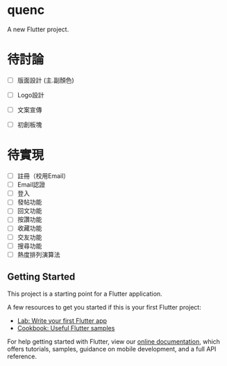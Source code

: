 # quenc

A new Flutter project.

# 待討論
- [ ] 版面設計 (主.副顏色) 
- [ ] Logo設計
- [ ] 文案宣傳 
- [ ] 初創板塊


# 待實現
- [ ] 註冊（校用Email）
- [ ] Email認證 
- [ ] 登入 
- [ ] 發帖功能
- [ ] 回文功能
- [ ] 按讚功能
- [ ] 收藏功能
- [ ] 交友功能
- [ ] 搜尋功能
- [ ] 熱度排列演算法

## Getting Started

This project is a starting point for a Flutter application.

A few resources to get you started if this is your first Flutter project:

- [Lab: Write your first Flutter app](https://flutter.dev/docs/get-started/codelab)
- [Cookbook: Useful Flutter samples](https://flutter.dev/docs/cookbook)

For help getting started with Flutter, view our
[online documentation](https://flutter.dev/docs), which offers tutorials,
samples, guidance on mobile development, and a full API reference.
